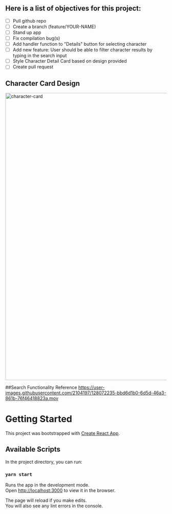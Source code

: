 ## Here is a list of objectives for this project:
- [ ] Pull github repo
- [ ] Create a branch (feature/YOUR-NAME)
- [ ] Stand up app
- [ ] Fix compilation bug(s)
- [ ] Add handler function to "Details" button for selecting character
- [ ] Add new feature: User should be able to filter character results by typing in the search input
- [ ] Style Character Detail Card based on design provided
- [ ] Create pull request

## Character Card Design 
<img width="895" alt="character-card" src="https://user-images.githubusercontent.com/2104197/128072124-c270f882-ba32-4cca-9592-6c8273b2f057.png">

##Search Functionality Reference
https://user-images.githubusercontent.com/2104197/128072235-bbd6d1b0-6d5d-46a3-861b-76f46418823a.mov


# Getting Started

This project was bootstrapped with [Create React App](https://github.com/facebook/create-react-app).

## Available Scripts

In the project directory, you can run:

### `yarn start`

Runs the app in the development mode.\
Open [http://localhost:3000](http://localhost:3000) to view it in the browser.

The page will reload if you make edits.\
You will also see any lint errors in the console.

